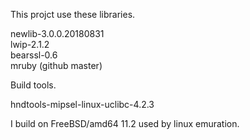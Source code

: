 This projct use these libraries.

newlib-3.0.0.20180831  
lwip-2.1.2  
bearssl-0.6  
mruby (github master)  

Build tools.  

hndtools-mipsel-linux-uclibc-4.2.3  

I build on FreeBSD/amd64 11.2 used by linux emuration.  
